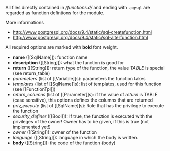 All files directly contained in *<module-dir>/functions.d/* and ending with `.pgsql` are regarded as function defintions for the module.

More informations
* <http://www.postgresql.org/docs/9.4/static/sql-createfunction.html>
* <http://www.postgresql.org/docs/9.4/static/sql-alterfunction.html>

All required options are marked with **bold** font weight.

- **name** ([[SqlName]]): function name
- **description** ([[String]]): what the function is good for
- **return** ([[String]]): return type of the function, the value *TABLE* is special (see return_table)
- *parameters* (list of [[Variable]]s): parameters the function takes
- *templates* (list of [[SqlName]]s): list of templates, used for this function (see [[FunctionTpl]])
- *return_columns* (list of [[Parameter]]s): if the value of *return* is TABLE (case sensitive), this options defines the columns that are returned
- *priv_execute* (list of [[SqlName]]s): Role that has the privilege to execute the function
- *security_definer* ([[Bool]]): If true, the function is executed with the privileges of the owner! Owner has to be given, if this is true (not implemented yet!)
- *owner* ([[String]]): owner of the function
- *language* ([[String]]): language in which the body is written.
- **body** ([[String]]): the code of the function (body)

